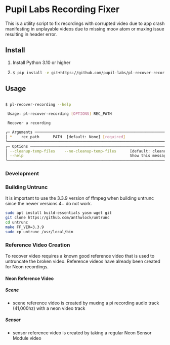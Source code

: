 
# Pupil Labs Recording Fixer

This is a utility script to fix recordings with corrupted video due to app crash
manifesting in unplayable videos due to missing moov atom or muxing issue resulting in
header error.

## Install

1. Install Python 3.10 or higher
2. ```bash
   $ pip install -e git+https://github.com/pupil-labs/pl-recover-recording.git#egg=pl-recover-recording
   ```

## Usage

```bash

$ pl-recover-recording --help

 Usage: pl-recover-recording [OPTIONS] REC_PATH

 Recover a recording

╭─ Arguments ──────────────────────────────────────────────────────────────────────────╮
│ *    rec_path      PATH  [default: None] [required]                                  │
╰──────────────────────────────────────────────────────────────────────────────────────╯
╭─ Options ────────────────────────────────────────────────────────────────────────────╮
│ --cleanup-temp-files    --no-cleanup-temp-files      [default: cleanup-temp-files]   │
│ --help                                               Show this message and exit.     │
╰──────────────────────────────────────────────────────────────────────────────────────╯
```

### Development

### Building Untrunc

It is important to use the 3.3.9 version of ffmpeg when building untrunc since the newer
versions 4+ do not work.

```bash
sudo apt install build-essentials yasm wget git
git clone https://github.com/anthwlock/untrunc
cd untrunc
make FF_VER=3.3.9
sudo cp untrunc /usr/local/bin
```
### Reference Video Creation

To recover video requires a known good reference video that is used to untruncate the
broken video. Reference videos have already been created for Neon recordings.

#### Neon Reference Video

##### Scene

- scene reference video is created by muxing a pi recording audio track (41,000hz)
  with a neon video track

##### Sensor

- sensor reference video is created by taking a regular Neon Sensor Module video


